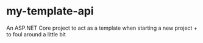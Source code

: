 # my-template-api
An ASP.NET Core project to act as a template when starting a new project + to foul around a little bit
